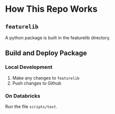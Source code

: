 # How This Repo Works

## `featurelib`

A python package is built in the featurelib directory.

## Build and Deploy Package

### Local Development

1. Make any changes to `featurelib`
1. Push changes to Github

### On Databricks

Run the file `scripts/test`.
